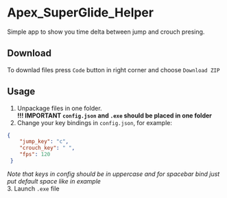 # Apex_SuperGlide_Helper
Simple app to show you time delta between jump and crouch presing.

## Download
To downlad files press `Code` button in right corner and choose `Download ZIP`

## Usage
1. Unpackage  files in one folder.  
**!!! IMPORTANT `config.json` and `.exe` should be placed in one folder**
2. Change your key bindings in `config.json`, for example:
```json
{
    "jump_key": "c",
    "crouch_key": " ",
    "fps": 120
 }
```
*Note that keys in config should be in uppercase and for spacebar bind just put default space like in example*  
3. Launch `.exe` file
